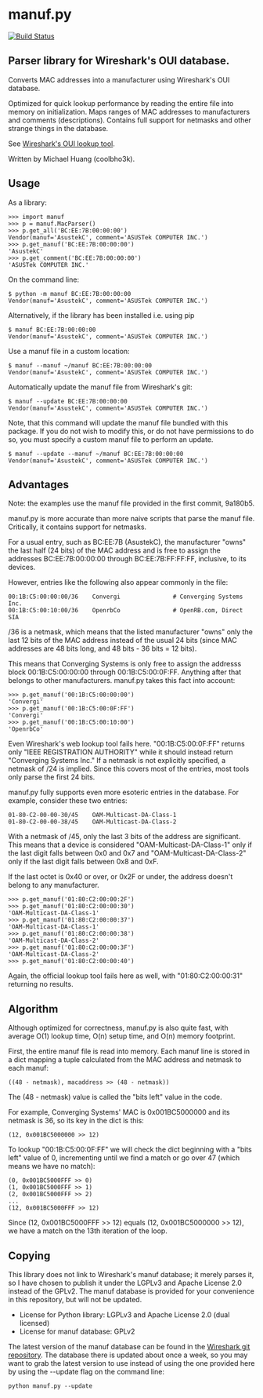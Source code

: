 manuf.py
===

[![Build Status](https://travis-ci.org/coolbho3k/manuf.svg?branch=master)](https://travis-ci.org/coolbho3k/manuf)

Parser library for Wireshark's OUI database.
---

Converts MAC addresses into a manufacturer using Wireshark's OUI database.

Optimized for quick lookup performance by reading the entire file into memory
on initialization. Maps ranges of MAC addresses to manufacturers and comments
(descriptions). Contains full support for netmasks and other strange things in
the database.

See [Wireshark's OUI lookup tool](https://www.wireshark.org/tools/oui-lookup.html).

Written by Michael Huang (coolbho3k).

Usage
---

As a library:

    >>> import manuf
    >>> p = manuf.MacParser()
    >>> p.get_all('BC:EE:7B:00:00:00')
    Vendor(manuf='AsustekC', comment='ASUSTek COMPUTER INC.')
    >>> p.get_manuf('BC:EE:7B:00:00:00')
    'AsustekC'
    >>> p.get_comment('BC:EE:7B:00:00:00')
    'ASUSTek COMPUTER INC.'

On the command line:

    $ python -m manuf BC:EE:7B:00:00:00
    Vendor(manuf='AsustekC', comment='ASUSTek COMPUTER INC.')
   
Alternatively, if the library has been installed i.e. using pip 

    $ manuf BC:EE:7B:00:00:00
    Vendor(manuf='AsustekC', comment='ASUSTek COMPUTER INC.')
    
Use a manuf file in a custom location:

    $ manuf --manuf ~/manuf BC:EE:7B:00:00:00
    Vendor(manuf='AsustekC', comment='ASUSTek COMPUTER INC.')

Automatically update the manuf file from Wireshark's git:

    $ manuf --update BC:EE:7B:00:00:00
    Vendor(manuf='AsustekC', comment='ASUSTek COMPUTER INC.')

Note, that this command will update the manuf file bundled with this package. If you do not wish to 
modify this, or do not have permissions to do so, you must specify a custom manuf file to perform an update.

    $ manuf --update --manuf ~/manuf BC:EE:7B:00:00:00
    Vendor(manuf='AsustekC', comment='ASUSTek COMPUTER INC.')

Advantages
---

Note: the examples use the manuf file provided in the first commit, 9a180b5.

manuf.py is more accurate than more naive scripts that parse the manuf file.
Critically, it contains support for netmasks.

For a usual entry, such as BC:EE:7B (AsustekC), the manufacturer "owns" the
last half (24 bits) of the MAC address and is free to assign the addresses
BC:EE:7B:00:00:00 through BC:EE:7B:FF:FF:FF, inclusive, to its devices.

However, entries like the following also appear commonly in the file:

    00:1B:C5:00:00:00/36	Convergi               # Converging Systems Inc.
    00:1B:C5:00:10:00/36	OpenrbCo               # OpenRB.com, Direct SIA

/36 is a netmask, which means that the listed manufacturer "owns" only the last
12 bits of the MAC address instead of the usual 24 bits (since MAC addresses
are 48 bits long, and 48 bits - 36 bits = 12 bits).

This means that Converging Systems is only free to assign the addresss block
00:1B:C5:00:00:00 through 00:1B:C5:00:0F:FF. Anything after that belongs to
other manufacturers. manuf.py takes this fact into account:

    >>> p.get_manuf('00:1B:C5:00:00:00')
    'Convergi'
    >>> p.get_manuf('00:1B:C5:00:0F:FF')
    'Convergi'
    >>> p.get_manuf('00:1B:C5:00:10:00')
    'OpenrbCo'

Even Wireshark's web lookup tool fails here. "00:1B:C5:00:0F:FF" returns only
"IEEE REGISTRATION AUTHORITY" while it should instead return "Converging
Systems Inc." If a netmask is not explicitly specified, a netmask of /24 is
implied. Since this covers most of the entries, most tools only parse the first
24 bits.

manuf.py fully supports even more esoteric entries in the database. For example,
consider these two entries:

    01-80-C2-00-00-30/45	OAM-Multicast-DA-Class-1
    01-80-C2-00-00-38/45	OAM-Multicast-DA-Class-2

With a netmask of /45, only the last 3 bits of the address are significant.
This means that a device is considered "OAM-Multicast-DA-Class-1" only if the
last digit falls between 0x0 and 0x7 and "OAM-Multicast-DA-Class-2" only if the
last digit falls between 0x8 and 0xF.

If the last octet is 0x40 or over, or 0x2F or under, the address doesn't belong
to any manufacturer.

    >>> p.get_manuf('01:80:C2:00:00:2F')
    >>> p.get_manuf('01:80:C2:00:00:30')
    'OAM-Multicast-DA-Class-1'
    >>> p.get_manuf('01:80:C2:00:00:37')
    'OAM-Multicast-DA-Class-1'
    >>> p.get_manuf('01:80:C2:00:00:38')
    'OAM-Multicast-DA-Class-2'
    >>> p.get_manuf('01:80:C2:00:00:3F')
    'OAM-Multicast-DA-Class-2'
    >>> p.get_manuf('01:80:C2:00:00:40')

Again, the official lookup tool fails here as well, with "01:80:C2:00:00:31"
returning no results.

Algorithm
---

Although optimized for correctness, manuf.py is also quite fast, with average
O(1) lookup time, O(n) setup time, and O(n) memory footprint.

First, the entire manuf file is read into memory. Each manuf line is stored in
a dict mapping a tuple calculated from the MAC address and netmask to each
manuf:

    ((48 - netmask), macaddress >> (48 - netmask))

The (48 - netmask) value is called the "bits left" value in the code.

For example, Converging Systems' MAC is 0x001BC5000000 and its netmask is 36,
so its key in the dict is this:

    (12, 0x001BC5000000 >> 12)

To lookup "00:1B:C5:00:0F:FF" we will check the dict beginning with a "bits
left" value of 0, incrementing until we find a match or go over 47 (which means
we have no match):

    (0, 0x001BC5000FFF >> 0)
    (1, 0x001BC5000FFF >> 1)
    (2, 0x001BC5000FFF >> 2)
    ...
    (12, 0x001BC5000FFF >> 12)

Since (12, 0x001BC5000FFF >> 12) equals (12, 0x001BC5000000 >> 12), we have a
match on the 13th iteration of the loop.

Copying
---

This library does not link to Wireshark's manuf database; it merely parses it,
so I have chosen to publish it under the LGPLv3 and Apache License 2.0
instead of the GPLv2. The manuf database is provided for your convenience in
this repository, but will not be updated.

* License for Python library: LGPLv3 and Apache License 2.0 (dual licensed)
* License for manuf database: GPLv2

The latest version of the manuf database can be found in the
[Wireshark git repository](https://code.wireshark.org/review/gitweb?p=wireshark.git;a=blob_plain;f=manuf).
The database there is updated about once a week, so you may want to grab the
latest version to use instead of using the one provided here by using the
--update flag on the command line:

    python manuf.py --update
